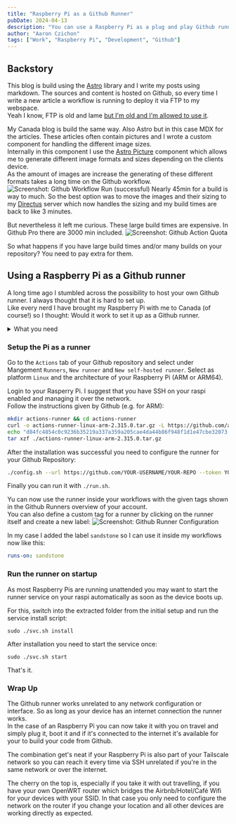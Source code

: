 ```yaml
---
title: "Raspberry Pi as a Github Runner"
pubDate: 2024-04-13
description: "You can use a Raspberry Pi as a plug and play Github runner easily"
author: "Aaron Czichon"
tags: ["Work", "Raspberry Pi", "Development", "Github"]
---
```


## Backstory

This blog is build using the [Astro](https://astro.build) library and I write my posts using markdown. The sources and content is hosted on Github, so every time I write a new article a workflow is running to deploy it via FTP to my webspace.  
Yeah I know, FTP is old and lame [but I'm old and I'm allowed to use it](https://aaronczichon.de/blog/personal-i-feel-old-now/).

My Canada blog is build the same way. Also Astro but in this case MDX for the articles. These articles often contain pictures and I wrote a custom component for handling the different image sizes.  
Internally in this component I use the [Astro Picture](https://docs.astro.build/en/guides/images/#picture-) component which allows me to generate different image formats and sizes depending on the clients device.  
As the amount of images are increase the generating of these different formats takes a long time on the Github workflow.
![Screenshot: Github Workflow Run (successful)](https://directus.aaronczichon.de/assets/c4184f5b-f28e-4dd9-a495-520884e7f79d?download)
Nearly 45min for a build is way to much. So the best option was to move the images and their sizing to my [Directus](https://docs.directus.io/) server which now handles the sizing and my build times are back to like 3 minutes.

But nevertheless it left me curious. These large build times are expensive. In Github Pro there are 3000 min included.
![Screenshot: Github Action Quota](https://directus.aaronczichon.de/assets/25126233-41c8-4ba1-8dc1-3158cca3912a.png)

So what happens if you have large build times and/or many builds on your repository? You need to pay extra for them.

## Using a Raspberry Pi as a Github runner

A long time ago I stumbled across the possibility to host your own Github runner. I always thought that it is hard to set up.  
Like every nerd I have brought my Raspberry Pi with me to Canada (of course!) so I thought: Would it work to set it up as a Github runner.

<details>
<summary>What you need</summary>

- A Raspberry Pi (obviously)
- A Github Account
- A Github Repository
- At least Debian Bullseye installed

You don't need one of the latest Raspberry Pis. I used a Raspberry Pi 3 and it worked fine.  
Important part is, that you have installed at least Debian Bullseye otherwise, if you want to use the runner for Node projects, this will throw an error.

</details>

### Setup the Pi as a runner

Go to the `Actions` tab of your Github repository and select under Mangement `Runners`, `New runner` and `New self-hosted runner`. Select as platform `Linux` and the architecture of your Raspberry Pi (ARM or ARM64).

Login to your Rasperry Pi. I suggest that you have SSH on your raspi enabled and managing it over the network.  
Follow the instructions given by Github (e.g. for ARM):

```bash
mkdir actions-runner && cd actions-runner
curl -o actions-runner-linux-arm-2.315.0.tar.gz -L https://github.com/actions/runner/releases/download/v2.315.0/actions-runner-linux-arm-2.315.0.tar.gz
echo "d84fc4854c0c9236b35219a337a359a205cae4da44b86f948f1d1e47cbe32073  actions-runner-linux-arm-2.315.0.tar.gz" | shasum -a 256 -c
tar xzf ./actions-runner-linux-arm-2.315.0.tar.gz
```

After the installation was successful you need to configure the runner for your Github Repository:

```bash
./config.sh --url https://github.com/YOUR-USERNAME/YOUR-REPO --token YOUR-TOKEN
```

Finally you can run it with `./run.sh`.

Yu can now use the runner inside your workflows with the given tags shown in the Github Runners overview of your account.  
You can also define a custom tag for a runner by clicking on the runner itself and create a new label:
![Screenshot: Github Runner Configuration](https://directus.aaronczichon.de/assets/fdedfb88-60a5-45ae-a962-04c6ed1731fe.png)

In my case I added the label `sandstone` so I can use it inside my workflows now like this:

```yaml
runs-on: sandstone
```

### Run the runner on startup

As most Raspberry Pis are running unattended you may want to start the runner service on your raspi automatically as soon as the device boots up.

For this, switch into the extracted folder from the initial setup and run the service install script:

```shell
sudo ./svc.sh install
```

After installation you need to start the service once:

```shell
sudo ./svc.sh start
```

That's it.

### Wrap Up

The Github runner works unrelated to any network configuration or interface. So as long as your device has an internet connection the runner works.  
In the case of an Raspberry Pi you can now take it with you on travel and simply plug it, boot it and if it's connected to the internet it's available for your to build your code from Github.

The combination get's neat if your Raspberry Pi is also part of your Tailscale network so you can reach it every time via SSH unrelated if you're in the same network or over the internet.

The cherry on the top is, especially if you take it with out travelling, if you have your own OpenWRT router which bridges the Airbnb/Hotel/Café Wifi for your devices with your SSID. In that case you only need to configure the network on the router if you change your location and all other devices are working directly as expected.
